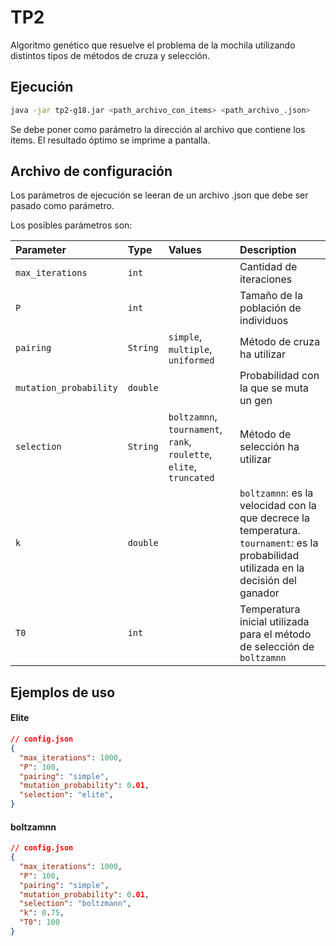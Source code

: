 
# TP2
Algoritmo genético que resuelve el problema de la mochila utilizando distintos tipos de métodos de cruza y selección.

## Ejecución
```bash
java -jar tp2-g18.jar <path_archivo_con_items> <path_archivo_.json>
```
Se debe poner como parámetro la dirección al archivo que contiene los items.
El resultado óptimo se imprime a pantalla.

## Archivo de configuración
Los parámetros de ejecución se leeran de un archivo .json que debe ser pasado como parámetro.

Los posibles parámetros son:

| Parameter     | Type     | Values                                        | Description                                                                       |
| :-------------| :------- |:----------------------------------------------|:----------------------------------------------------------------------------------|
| `max_iterations`         | `int` |  | Cantidad de iteraciones                                          |
| `P`       | `int`    |                                               | Tamaño de la población de individuos             |
| `pairing`   | `String` | `simple`, `multiple`, `uniformed`    | Método de cruza ha utilizar |
| `mutation_probability`   | `double` |     | Probabilidad con la que se muta un gen |
| `selection`   | `String` |  `boltzamnn`, `tournament`, `rank`, `roulette`, `elite`, `truncated`   | Método de selección ha utilizar |
| `k`   | `double` |     | `boltzamnn`: es la velocidad con la que decrece la temperatura. `tournament`: es la probabilidad utilizada en la decisión del ganador |
| `T0`   | `int` |     | Temperatura inicial utilizada para el método de selección de `boltzamnn` |


## Ejemplos de uso
#### Elite
```json
// config.json
{
  "max_iterations": 1000,
  "P": 100,
  "pairing": "simple",
  "mutation_probability": 0.01,
  "selection": "elite",
}
```

#### boltzamnn
```json
// config.json
{
  "max_iterations": 1000,
  "P": 100,
  "pairing": "simple",
  "mutation_probability": 0.01,
  "selection": "boltzmann",
  "k": 0.75,
  "T0": 100
}
```




